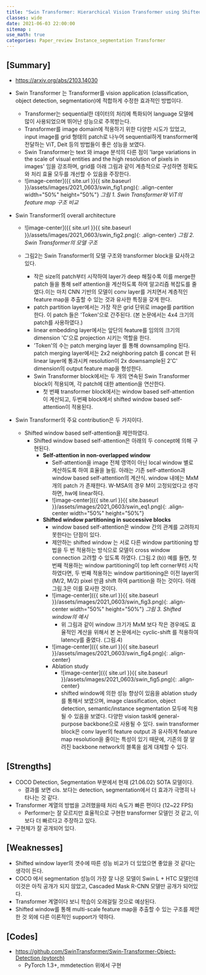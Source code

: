 ```yaml
---
title: "Swin Transformer: Hierarchical Vision Transformer using ShiftedWindows"
classes: wide
date: 2021-06-03 22:00:00
sitemap :
use_math: true
categories: Paper_review Instance_segmentation Transformer
---
```


## [Summary]

- https://arxiv.org/abs/2103.14030
- Swin Transformer 는 Transformer를 vision application (classification, object detection, segmentation)에 적합하게 수정한 효과적인 방법이다. 
    - Transformer는 sequential한 데이터의 처리에 특화되어 language 모델에 많이 사용되었으며 뛰어난 성능으로 주목받는다.
    - Transformer를 image domain에 적용하기 위한 다양한 시도가 있었고, input image를 grid 형태의 patch로 나누어 sequential하게 transformer에 전달하는 ViT, Deit 등의 방법들이 좋은 성능을 보였다. 
    - Swin Transformer는 text 와 image 분석의 다른 점이 'large variations in the scale of visual entities and the high resolution of pixels in images' 임을 강조하며, grid를 아래 그림과 같이 계층적으로 구성하면 정확도와 처리 효율 모두를 개선할 수 있음을 주장한다.
    - ![image-center]({{ site.url }}{{ site.baseurl }}/assets/images/2021_0603/swin_fig1.png){: .align-center width="50%" height="50%"}
    *그림 1. Swin Transformer와 ViT의 feature map 구조 비교*

- Swin Transformer의 overall architecture
    - ![image-center]({{ site.url }}{{ site.baseurl }}/assets/images/2021_0603/swin_fig2.png){: .align-center}
    *그림 2. Swin Transformer의 모델 구조*

    - 그림2는 Swin Transformer의 모델 구조와 transformer block을 묘사하고 있다.
        - 작은 size의 patch부터 시작하여 layer가 deep 해질수록 이를 merge한 patch 들을 통해 self attention을 계산하도록 하여 알고리즘 복잡도를 줄였다.이는 마치 CNN 기반의 모델이 conv layer를 거치면서 계층적인 feature map을 추출할 수 있는 것과 유사한 특징을 갖게 한다.
        - patch partition layer에서는 가장 작은 grid 단위로 image를 partition 한다. 이 patch 들은 'Token'으로 간주된다. (본 논문에서는 4x4 크기의 patch를 사용하였다.)
        - linear embedding layer에서는 앞단의 feature를 임의의 크기의 dimension 'C'으로 projection 시키는 역할을 한다.
        - 'Token'의 수는 patch merging layer 를 통해 downsampling 된다. patch merging layer에서는 2x2 neighboring patch 를 concat 한 뒤 linear layer에 통과시켜 resolution이 2x downsample된 2'C' dimension의 output feature map을 형성한다.
        - Swin Transformer block에서는 두 개의 연속된 Swin Transformer block이 적용되며, 각 patch에 대한 attention을 연산한다.
            - 첫 번째 transformer block에서는 window based self-attention 이 계산되고, 두번째 block에서 shifted window based self-attention이 적용된다.

- Swin Transformer의 주요 contribution은 두 가지이다.
    - Shifted window based self-attention을 제안하였다.
        - Shifted window based self-attention은 아래의 두 concept에 의해 구현된다.
            - **Self-attention in non-overlapped window**
                - Self-attention을 image 전체 영역이 아닌 local window 별로 계산하도록 하여 효율을 늘림. 아래는 기존 self-attention과 window based self-attention의 계산식. window 내에는 MxM개의 patch 가 존재한다. W-MSA의 경우 M이 고정되었다고 생각하면, hw에 linear하다.
                - ![image-center]({{ site.url }}{{ site.baseurl }}/assets/images/2021_0603/swin_eq1.png){: .align-center width="50%" height="50%"}
            - **Shifted window partitioning in successive blocks**
                - window based self-attention은 window 간의 관계를 고려하지 못한다는 단점이 있다.
                - 제안하는 shifted window 는 서로 다른 window partitioning 방법을 두 번 적용하는 방식으로 모델이 cross window connection 고려할 수 있도록 하였다. (그림.2 (b)) 
                예를 들면, 첫번째 적용하는 window partitioning이 top left corner부터 시작하였다면,
                두 번째 적용하는 window partitioning은 이전 layer의 (M/2, M/2) pixel 만큼 shift 하여 partition을 하는 것이다. 
                아래 그림.3은 이를 묘사한 것이다.
                - ![image-center]({{ site.url }}{{ site.baseurl }}/assets/images/2021_0603/swin_fig3.png){: .align-center width="50%" height="50%"}
                *그림 3. Shifted window의 예시*
                    - 위 그림과 같이 window 크기가 MxM 보다 작은 경우에도 효율적인 계산을 위해서 본 논문에서는 cyclic-shift 를 적용하여 latency를 줄였다. (그림.4)
                - ![image-center]({{ site.url }}{{ site.baseurl }}/assets/images/2021_0603/swin_fig4.png){: .align-center}
                - Ablation study
                    - ![image-center]({{ site.url }}{{ site.baseurl }}/assets/images/2021_0603/swin_fig5.png){: .align-center}
                    - shifted window에 의한 성능 향상이 있음을 ablation study를 통해서 보였으며, image classification, object detection, semantic/instance segmentation 모두에 적용될 수 있음을 보였다. 다양한 vision task에 general-purpose backbone으로 사용될 수 있다. swin transformer block은 conv layer의 feature output 과 유사하게 feature map resolution을 줄이는 특성이 있기 때문에, 기존의 잘 알려진 backbone network의 블록을 쉽게 대체할 수 있다.

## [Strengths]

- COCO Detection, Segmentation 부분에서 현재 (21.06.02) SOTA 모델이다.
    - 결과를 보면 cls. 보다는 detection, segmentation에서 더 효과가 극명히 나타나는 것 같다.
- Transformer 계열의 방법을 고려했을때 처리 속도가 빠른 편이다 (12~22 FPS)
    - Performer는 잘 모르지만 효율적으로 구현한 transformer 모델인 것 같고, 이보다 더 빠르다고 주장하고 있다.
- 구현체가 잘 공개되어 있다.

## [Weaknesses]

- Shifted window layer의 갯수에 따른 성능 비교가 더 있었으면 좋았을 것 같다는 생각이 든다.
- COCO 에서 segmentation 성능이 가장 잘 나온 모델이 Swin L + HTC 모델인데 이것은 아직 공개가 되지 않았고, Cascaded Mask R-CNN 모델만 공개가 되어있다.
- Transformer 계열이다 보니 학습이 오래걸릴 것으로 예상된다.
- Shifted window를 통해 multi-scale feature map을 추출할 수 있는 구조를 제안한 것 외에 다른 이론적인 support가 약하다.

## [Codes]

- https://github.com/SwinTransformer/Swin-Transformer-Object-Detection (pytorch)
    - PyTorch 1.3+, mmdetection 위에서 구현